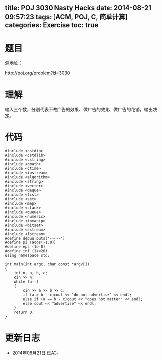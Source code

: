 title: POJ 3030 Nasty Hacks
date: 2014-08-21 09:57:23
tags: [ACM, POJ, C, 简单计算]
categories: Exercise
toc: true
---
# 题目
源地址：

http://poj.org/problem?id=3030

# 理解
输入三个数，分别代表不做广告的效果、做广告的效果、做广告的花销，输出决定。

<!-- more -->

# 代码
```
#include <cstdio>
#include <cstdlib>
#include <cstring>
#include <cmath>
#include <ctime>
#include <iostream>
#include <algorithm>
#include <string>
#include <vector>
#include <deque>
#include <list>
#include <set>
#include <map>
#include <stack>
#include <queue>
#include <numeric>
#include <iomanip>
#include <bitset>
#include <sstream>
#include <fstream>
#define debug puts("-----")
#define pi (acos(-1.0))
#define eps (1e-8)
#define inf (1<<28)
using namespace std;

int main(int argc, char const *argv[])
{
    int n, a, b, c;
    cin >> n;
    while (n--)
    {
        cin >> a >> b >> c;
        if (a > b - c)cout << "do not advertise" << endl;
        else if (a == b - c)cout << "does not matter" << endl;
        else cout << "advertise" << endl;
    }
    return 0;
}
```

# 更新日志
- 2014年08月21日 已AC。